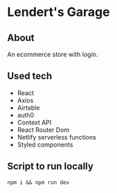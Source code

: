 # Lendert's Garage

## About

An ecommerce store with login.

## Used tech

- React
- Axios
- Airtable
- auth0
- Context API
- React Router Dom
- Netlify serverless functions
- Styled components

## Script to run locally

`npm i && npm run dev`
